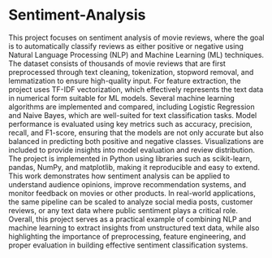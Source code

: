 # Sentiment-Analysis
This project focuses on sentiment analysis of movie reviews, where the goal is to automatically classify reviews as either positive or negative using Natural Language Processing (NLP) and Machine Learning (ML) techniques. The dataset consists of thousands of movie reviews that are first preprocessed through text cleaning, tokenization, stopword removal, and lemmatization to ensure high-quality input. For feature extraction, the project uses TF-IDF vectorization, which effectively represents the text data in numerical form suitable for ML models. Several machine learning algorithms are implemented and compared, including Logistic Regression and Naive Bayes, which are well-suited for text classification tasks. Model performance is evaluated using key metrics such as accuracy, precision, recall, and F1-score, ensuring that the models are not only accurate but also balanced in predicting both positive and negative classes. Visualizations are included to provide insights into model evaluation and review distribution. The project is implemented in Python using libraries such as scikit-learn, pandas, NumPy, and matplotlib, making it reproducible and easy to extend. This work demonstrates how sentiment analysis can be applied to understand audience opinions, improve recommendation systems, and monitor feedback on movies or other products. In real-world applications, the same pipeline can be scaled to analyze social media posts, customer reviews, or any text data where public sentiment plays a critical role. Overall, this project serves as a practical example of combining NLP and machine learning to extract insights from unstructured text data, while also highlighting the importance of preprocessing, feature engineering, and proper evaluation in building effective sentiment classification systems.
